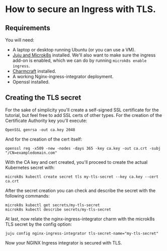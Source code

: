 # How to secure an Ingress with TLS.

## Requirements

You will need:
* A laptop or desktop running Ubuntu (or you can use a VM).
* [Juju and Microk8s](https://juju.is/docs/olm/microk8s) installed. We'll also want to make sure the ingress add-on is enabled, which we can do by running `microk8s enable ingress`.
* [Charmcraft](https://juju.is/docs/sdk/install-charmcraft) installed.
* A working Nginx-ingress-integrator deployment.
* Openssl installed.

## Creating the TLS secret

For the sake of simplicity you'll create a self-signed SSL certificate for the tutorial, but feel free to add SSL
certs of other types. 
For the creation of the Certificate Authority key you'll execute:
```
OpenSSL genrsa -out ca.key 2048
```
And for the creation of the cert itself:
```
openssl req -x509 -new -nodes -days 365 -key ca.key -out ca.crt -subj "/CN=exampledomain.com"
```
With the CA key and cert created, you'll proceed to create the actual Kubernetes secret with:
```
microk8s kubectl create secret tls my-tls-secret --key ca.key --cert ca.crt
```
After the secret creation you can check and describe the secret with the following commands:
```
microk8s kubectl get secrets/my-tls-secret
microk8s kubectl describe secrets/my-tls-secret
```
At last, now relate the nginx-ingress-integrator charm with the microk8s TLS secret by the config option:
```
juju config nginx-ingress-integrator tls-secret-name="my-tls-secret"
```
Now your NGINX Ingress integrator is secured with TLS.
